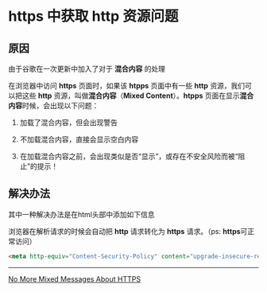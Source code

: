 # https 中获取 http 资源问题

## 原因

由于谷歌在一次更新中加入了对于 **混合内容** 的处理

在浏览器中访问 **https** 页面时，如果该 **htpps** 页面中有一些 **http** 资源，我们可以把这些 **http** 资源，叫做**混合内容**（**Mixed Content**）。**htpps** 页面在显示**混合内容**时候，会出现以下问题：

 1. 加载了混合内容，但会出现警告

 2. 不加载混合内容，直接会显示空白内容

 3. 在加载混合内容之前，会出现类似是否“显示”，或存在不安全风险而被“阻止”的提示！

## 解决办法

其中一种解决办法是在html头部中添加如下信息

浏览器在解析请求的时候会自动把 **http** 请求转化为 **https** 请求。（ps: **https**可正常访问）

```html
<meta http-equiv="Content-Security-Policy" content="upgrade-insecure-requests">
```

---

[No More Mixed Messages About HTTPS](https://blog.chromium.org/2019/10/no-more-mixed-messages-about-https.html)
